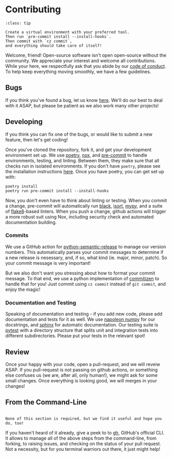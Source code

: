 # Contributing

````{admonition} TLDR
:class: tip

Create a virtual environment with your preferred tool.
Then run `pre-commit install --install-hooks`.
Then commit with `cz commit`,
and everything should take care of itself!
````

Welcome, friend!
Open-source software isn't open open-source without the community.
We appreciate your interest and welcome all contributions.
While your here,
we respectfully ask that you abide by our [code of conduct](./coc.md).
To help keep everything moving smoothly,
we have a few guidelines.

## Bugs

If you think you've found a bug,
let us know [here][issues].
We'll do our best to deal with it ASAP,
but please be patient as we also work many other projects!

## Developing

If you think you can fix one of the bugs,
or would like to submit a new feature,
then let's get coding!

Once you've cloned the repository,
fork it,
and get your development environment set up.
We use [poetry][poetry],
[nox][nox],
and [pre-commit][pre-commit]
to handle environments, testing, and linting.
Between them,
they make sure that all checks run in isolated environments.
If you don't have `poetry`,
please see the installation instructions [here][poetry_install].
Once you have poetry,
you can get set up with:

```{code-block} shell
poetry install
poetry run pre-commit install --install-hooks
```

Now,
you don't even have to think about linting or testing.
When you commit a change,
pre-commit will automatically run [black][black],
[isort][isort],
[mypy][mypy],
and a suite of [flake8][flake8]-based linters.
When you push a change,
github actions will trigger a more robust suit using Nox,
including security check and automated documentation building.

### Commits

We use a GitHub action for
[python-semantic-release][psr]
to manage our version numbers.
This automatically parses your commit messages to determine if a new release is nesessary,
and, if so, what kind (ie. major, minor, patch).
So your commit message is very important!

But we also don't want you stressing about how to format your commit message.
To that end,
we use a python implementation of
[commitizen][cz]
to handle that for you!
Just commit using `cz commit` instead of `git commit`,
and enjoy the magic!

### Documentation and Testing

Speaking of documentation and testing -
if you add new code,
please add documentation and tests for it as well.
We use [napoleon numpy][docstrings]
for our docstrings,
and [sphinx][sphinx] for automatic documentation.
Our testing suite is [pytest][pytest] with a directory structure
that splits unit and integration tests into different subdirectories.
Please put your tests in the relevant spot!

## Review

Once your happy with your code,
open a pull-request,
and we will reveiw ASAP.
If you pull-request is not passing on github actions,
or something else confuses us
(we are, after all, only human!),
we might ask for some small changes.
Once everything is looking good,
we will merges in your changes!

## From the Command-Line

```{admonition} :fireworks: Optional fun!

None of this section is required, but we find it useful and hope you do, too!
```

If you haven't heard of it already,
give a peek to to [gh][gh],
GitHub's official CLI.
It allows to manage all of the above steps from the command-line,
from forking,
to raising issues,
and checking on the status of your pull request.
Not a necessity,
but for you terminal warriors out there,
it just might help!

[conduct]: CODE_OF_CONDUCT.md "Code of conduct"
[issues]: https://github.com/IMS-Bio2Core-Facility/boolean_jaccard/issues "Issues"
[gh]: https://github.com/cli/cli "GH CLI"
[poetry]: https://python-poetry.org/ "Poetry"
[poetry_install]: https://python-poetry.org/docs/#installation "Poetry Installation Instructions"
[nox]: https://nox.thea.codes/en/stable/ "Nox"
[pre-commit]: https://pre-commit.com/ "Pre-commit"
[black]: https://github.com/psf/black "Black"
[isort]: https://pycqa.github.io/isort/ "iSort"
[mypy]: https://mypy.readthedocs.io/en/stable/index.html "Mypy"
[flake8]: https://flake8.pycqa.org/en/latest/ "Flake8"
[psr]: https://github.com/relekang/python-semantic-release "Python Semantic Release"
[cz]: https://commitizen-tools.github.io/commitizen/index.html "Commitizen"
[docstrings]: https://sphinxcontrib-napoleon.readthedocs.io/en/latest/example_numpy.html "Numpy Napoleon Docstrings"
[sphinx]: https://www.sphinx-doc.org/en/master/index.html "Sphinx"
[pytest]: https://docs.pytest.org/en/7.1.x/ "pytest"
